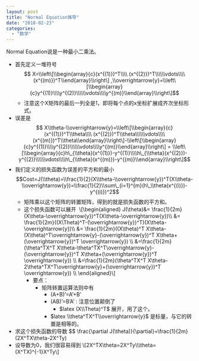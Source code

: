 ```yaml
---
layout: post
title: "Normal Equation推导"
date: "2018-02-23"
categories: 
  - "数学"
---
```


Normal Equation说是一种最小二乘法。

- 首先定义一堆符号 $$ X=\\left\[\\begin{array}{c}(x^{(1)})^T\\\\ (x^{(2)})^T\\\\\\vdots\\\\(x^{(m)})^T\\end{array}\\right\] ,\\overrightarrow{y}=\\left\[\\begin{array}{c}y^{(1)}\\\\y^{(2)}\\\\\\vdots\\\\y^{(m)}\\end{array}\\right\]$$
    - 注意这个X矩阵的最后一列全是1，即将每个点的x坐标扩展成齐次坐标形式。
- 误差是 $$ X\\theta-\\overrightarrow{y}=\\left\[\\begin{array}{c}(x^{(1)})^T\\theta\\\\ (x^{(2)})^T\\theta\\\\\\vdots\\\\(x^{(m)})^T\\theta\\end{array}\\right\]-\\left\[\\begin{array}{c}y^{(1)}\\\\y^{(2)}\\\\\\vdots\\\\y^{(m)}\\end{array}\\right\] = \\left\[\\begin{array}{c}h\_{\\theta}(x^{(1)})-y^{(1)}\\\\h\_{\\theta}(x^{(2)})-y^{(2)}\\\\\\vdots\\\\h\_{\\theta}(x^{(m)})-y^{(m)}\\end{array}\\right\]$$
- 我们定义的损失函数为误差的平方和的最小 $$Cost=J(\\theta)=\\frac{1}{2}(X\\theta-\\overrightarrow{y})^T(X\\theta-\\overrightarrow{y})=\\frac{1}{2}\\sum\_{i=1}^{m}(h\_\\theta(x^{(i)})-y^{(i)})^2$$
    - 矩阵乘以这个矩阵的转置矩阵，得到的就是损失函数的平方和。
    - 这个损失函数可以展开  \\\[\\begin{aligned} J(\\theta)&= \\frac{1}{2m}(X\\theta-\\overrightarrow{y})^T(X\\theta-\\overrightarrow{y})\\\\ &= \\frac{1}{2m}((X\\Theta)^T-(\\overrightarrow{y})^T)(X\\theta-\\overrightarrow{y})\\\\ &= \\frac{1}{2m}((X\\theta)^T X\\theta-(X\\theta)^T\\overrightarrow{y}-(\\overrightarrow{y})^T X\\theta+(\\overrightarrow{y})^T \\overrightarrow{y}) \\\\ &=\\frac{1}{2m}(\\theta^TX^T X\\theta-\\theta^TX^T\\overrightarrow{y}-(\\overrightarrow{y})^T X\\theta+(\\overrightarrow{y})^T \\overrightarrow{y}) \\\\ &=\\frac{1}{2m}(\\theta^TX^T X\\theta-2\\theta^TX^T\\overrightarrow{y}+(\\overrightarrow{y})^T \\overrightarrow{y}) \\\\ \\end{aligned}\\\]
        - 要点：
            - 矩阵转置运算法则中有
                - (A+B)’=A’+B’
                - (AB)’=B’A’ : 注意位置颠倒了
                    - $latex (X\\Theta)^T$ 展开，用了这个。
                - $latex \\theta^TX^T\\overrightarrow{y}$ 是标量，与它的转置是相等的。
- 求这个损失函数的导数 $$ \\frac{\\partial J(\\theta)}{\\partial}=\\frac{1}{2m}(2X^TX\\theta-2X^Ty)
- 设导数为0，我们很容易得到 \\\[2X^TX\\theta=2X^Ty\\\\\\theta=(X^TX)^{-1}X^Ty\\\]
